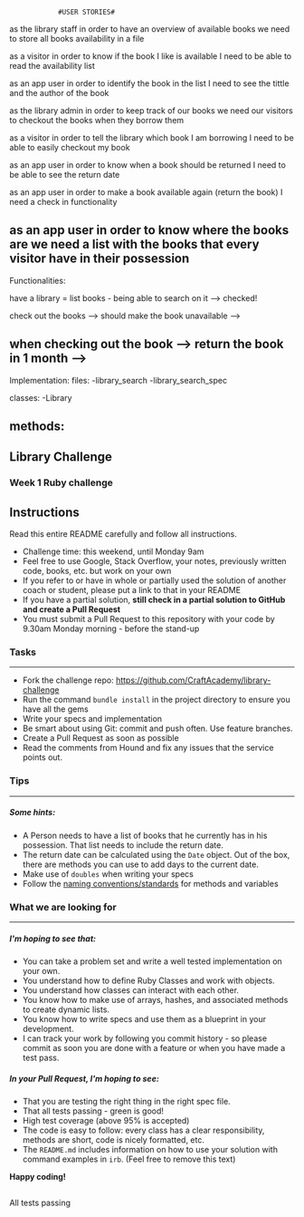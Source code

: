                 #USER STORIES#

as the library staff
in order to have an overview of available books
we need to store all books availability in a file

as a visitor
in order to know if the book I like is available
I need to be able to read the availability list

as an app user
in order to identify the book in the list
I need to see the tittle and the author of the book

as the library admin
in order to keep track of our books
we need our visitors to checkout the books when they borrow them

as a visitor
in order to tell the library which book I am borrowing
I need to be able to easily checkout my book

as an app user
in order to know when a book should be returned
I need to be able to see the return date

as an app user
in order to make a book available again (return the book)
I need a check in functionality

as an app user
in order to know where the books are
we need a list with the books that every visitor have in their possession
-------
Functionalities:

have a library = list books - being able to search on it --> checked!

check out the books --> should make the book unavailable --> 

when checking out the book --> return the book in 1 month --> 
---------
Implementation:
files:
-library_search
-library_search_spec

classes:
-Library

methods:
-



## Library Challenge
### Week 1 Ruby challenge

Instructions
-------
Read this entire README carefully and follow all instructions.

* Challenge time: this weekend, until Monday 9am
* Feel free to use Google, Stack Overflow, your notes, previously written code, books, etc. but work on your own
* If you refer to or have in whole or partially used the solution of another coach or student, please put a link to that in your README
* If you have a partial solution, **still check in a partial solution to GitHub and create a Pull Request**
* You must submit a Pull Request to this repository with your code by 9.30am Monday morning - before the stand-up


### Tasks
----

* Fork the challenge repo: https://github.com/CraftAcademy/library-challenge
* Run the command `bundle install` in the project directory to ensure you have all the gems
* Write your specs and implementation
* Be smart about using Git: commit and push often. Use feature branches.
* Create a Pull Request as soon as possible
* Read the comments from Hound and fix any issues that the service points out.

### Tips
----

##### Some hints:
  * A Person needs to have a list of books that he currently has in his possession. That list needs to include the return date.
  * The return date can be calculated using the `Date` object. Out of the box, there are methods you can use to add days to the current date.
  * Make use of `doubles` when writing your specs
  * Follow the [naming conventions/standards](https://craftacademy.gitbooks.io/coding-as-a-craft/content/extras/naming_standards.html) for methods and variables

### What we are looking for
----
##### I'm hoping to see that:
* You can take a problem set and write a well tested implementation on your own.
* You understand how to define Ruby Classes and work with objects.
* You understand how classes can interact with each other.
* You know how to make use of arrays, hashes, and associated methods to create dynamic lists.
* You know how to write specs and use them as a blueprint in your development.
* I can track your work by following you commit history - so please commit as soon you are done with a feature or when you have made a test pass.

##### In your Pull Request, I'm hoping to see:
* That you are testing the right thing in the right spec file.
* That all tests passing - green is good!
* High test coverage (above 95% is accepted)
* The code is easy to follow: every class has a clear responsibility, methods are short, code is nicely formatted, etc.
* The `README.md` includes information on how to use your solution with command examples in `irb`. (Feel free to remove this text)


**Happy coding!**

##
All tests passing